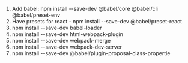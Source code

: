 1. Add babel: npm install --save-dev @babel/core @babel/cli @babel/preset-env
2. Have presets for react - npm install --save-dev @babel/preset-react
3. npm install --save-dev babel-loader
4. npm install --save-dev html-webpack-plugin
5. npm install --save-dev webpack-merge
6. npm install --save-dev webpack-dev-server
7. npm install --save-dev @babel/plugin-proposal-class-propertie

